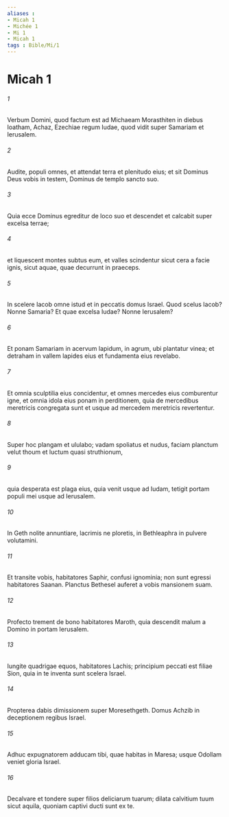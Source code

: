 ```yaml
---
aliases : 
- Micah 1
- Michée 1
- Mi 1
- Micah 1
tags : Bible/Mi/1
---
```


# Micah 1

###### 1
Verbum Domini, quod factum est ad Michaeam Morasthiten in diebus Ioatham, Achaz, Ezechiae regum Iudae, quod vidit super Samariam et Ierusalem.
###### 2
Audite, populi omnes, et attendat terra et plenitudo eius; et sit Dominus Deus vobis in testem, Dominus de templo sancto suo.
###### 3
Quia ecce Dominus egreditur de loco suo et descendet et calcabit super excelsa terrae;
###### 4
et liquescent montes subtus eum, et valles scindentur sicut cera a facie ignis, sicut aquae, quae decurrunt in praeceps.
###### 5
In scelere Iacob omne istud et in peccatis domus Israel. Quod scelus Iacob? Nonne Samaria? Et quae excelsa Iudae? Nonne Ierusalem?
###### 6
Et ponam Samariam in acervum lapidum, in agrum, ubi plantatur vinea; et detraham in vallem lapides eius et fundamenta eius revelabo.
###### 7
Et omnia sculptilia eius concidentur, et omnes mercedes eius comburentur igne, et omnia idola eius ponam in perditionem, quia de mercedibus meretricis congregata sunt et usque ad mercedem meretricis revertentur.
###### 8
Super hoc plangam et ululabo; vadam spoliatus et nudus, faciam planctum velut thoum et luctum quasi struthionum,
###### 9
quia desperata est plaga eius, quia venit usque ad Iudam, tetigit portam populi mei usque ad Ierusalem.
###### 10
In Geth nolite annuntiare, lacrimis ne ploretis, in Bethleaphra in pulvere volutamini.
###### 11
Et transite vobis, habitatores Saphir, confusi ignominia; non sunt egressi habitatores Saanan. Planctus Bethesel auferet a vobis mansionem suam.
###### 12
Profecto trement de bono habitatores Maroth, quia descendit malum a Domino in portam Ierusalem.
###### 13
Iungite quadrigae equos, habitatores Lachis; principium peccati est filiae Sion, quia in te inventa sunt scelera Israel.
###### 14
Propterea dabis dimissionem super Moresethgeth. Domus Achzib in deceptionem regibus Israel.
###### 15
Adhuc expugnatorem adducam tibi, quae habitas in Maresa; usque Odollam veniet gloria Israel.
###### 16
Decalvare et tondere super filios deliciarum tuarum; dilata calvitium tuum sicut aquila, quoniam captivi ducti sunt ex te.
